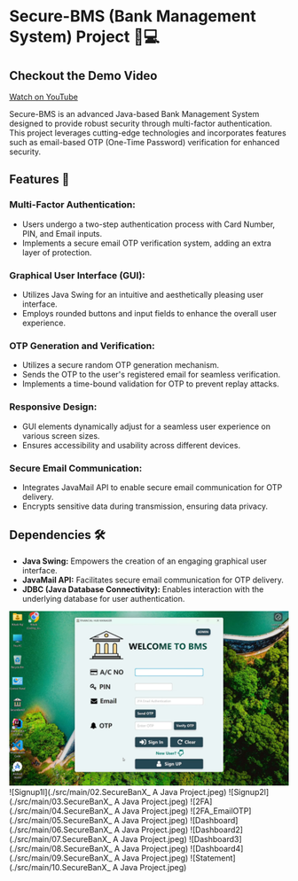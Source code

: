 # Secure-BMS (Bank Management System) Project 🏦💻

## Checkout the Demo Video
[Watch on YouTube](https://www.youtube.com/watch?v=xssLBiUdnMg)

Secure-BMS is an advanced Java-based Bank Management System designed to provide robust security through multi-factor authentication. This project leverages cutting-edge technologies and incorporates features such as email-based OTP (One-Time Password) verification for enhanced security.

## Features 🚀

### Multi-Factor Authentication:

- Users undergo a two-step authentication process with Card Number, PIN, and Email inputs.
- Implements a secure email OTP verification system, adding an extra layer of protection.

### Graphical User Interface (GUI):

- Utilizes Java Swing for an intuitive and aesthetically pleasing user interface.
- Employs rounded buttons and input fields to enhance the overall user experience.

### OTP Generation and Verification:

- Utilizes a secure random OTP generation mechanism.
- Sends the OTP to the user's registered email for seamless verification.
- Implements a time-bound validation for OTP to prevent replay attacks.

### Responsive Design:

- GUI elements dynamically adjust for a seamless user experience on various screen sizes.
- Ensures accessibility and usability across different devices.

### Secure Email Communication:

- Integrates JavaMail API to enable secure email communication for OTP delivery.
- Encrypts sensitive data during transmission, ensuring data privacy.

## Dependencies 🛠️

- **Java Swing:** Empowers the creation of an engaging graphical user interface.
- **JavaMail API:** Facilitates secure email communication for OTP delivery.
- **JDBC (Java Database Connectivity):** Enables interaction with the underlying database for user authentication.

![Screenshot of the SecureBankX](./src/main/01.Login.jpeg)
![Signup1l](./src/main/02.SecureBanX_ A Java Project.jpeg)
![Signup2l](./src/main/03.SecureBanX_ A Java Project.jpeg)
![2FA](./src/main/04.SecureBanX_ A Java Project.jpeg)
![2FA_EmailOTP](./src/main/05.SecureBanX_ A Java Project.jpeg)
![Dashboard](./src/main/06.SecureBanX_ A Java Project.jpeg)
![Dashboard2](./src/main/07.SecureBanX_ A Java Project.jpeg)
![Dashboard3](./src/main/08.SecureBanX_ A Java Project.jpeg)
![Dashboard4](./src/main/09.SecureBanX_ A Java Project.jpeg)
![Statement](./src/main/10.SecureBanX_ A Java Project.jpeg)

